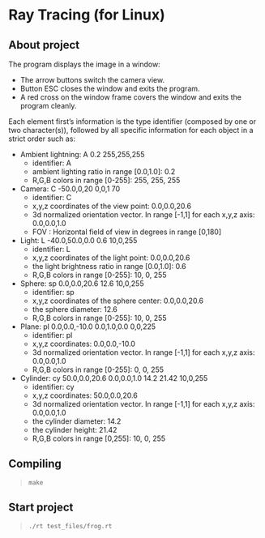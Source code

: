 #  Ray Tracing (for Linux)

## About project
The program displays the image in a window:
  * The arrow buttons switch the camera view.
  * Button ESC closes the window and exits the program.
  * A red cross on the window frame covers the window and exits the program cleanly.

Each element first’s information is the type identifier (composed by one or two
character(s)), followed by all specific information for each object in a strict
order such as:
* Ambient lightning: A 0.2 255,255,255
  * identifier: A
  * ambient lighting ratio in range [0.0,1.0]: 0.2
  * R,G,B colors in range [0-255]: 255, 255, 255
* Camera: C -50.0,0,20 0,0,1 70
  * identifier: C
  * x,y,z coordinates of the view point: 0.0,0.0,20.6
  * 3d normalized orientation vector. In range [-1,1] for each x,y,z axis: 0.0,0.0,1.0
  * FOV : Horizontal field of view in degrees in range [0,180]
* Light: L -40.0,50.0,0.0 0.6 10,0,255
  * identifier: L
  * x,y,z coordinates of the light point: 0.0,0.0,20.6
  * the light brightness ratio in range [0.0,1.0]: 0.6
  * R,G,B colors in range [0-255]: 10, 0, 255
* Sphere: sp 0.0,0.0,20.6 12.6 10,0,255
  * identifier: sp
  * x,y,z coordinates of the sphere center: 0.0,0.0,20.6
  * the sphere diameter: 12.6
  * R,G,B colors in range [0-255]: 10, 0, 255
* Plane: pl 0.0,0.0,-10.0 0.0,1.0,0.0 0,0,225
  * identifier: pl
  * x,y,z coordinates: 0.0,0.0,-10.0
  * 3d normalized orientation vector. In range [-1,1] for each x,y,z axis: 0.0,0.0,1.0
  * R,G,B colors in range [0-255]: 0, 0, 255
* Cylinder: cy 50.0,0.0,20.6 0.0,0.0,1.0 14.2 21.42 10,0,255
  * identifier: cy
  * x,y,z coordinates: 50.0,0.0,20.6
  * 3d normalized orientation vector. In range [-1,1] for each x,y,z axis: 0.0,0.0,1.0
  * the cylinder diameter: 14.2
  * the cylinder height: 21.42
  * R,G,B colors in range [0,255]: 10, 0, 255
## Compiling
> ` make `
## Start project
> ` ./rt test_files/frog.rt `
